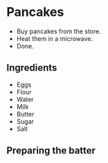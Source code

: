 # Pancakes
- Buy pancakes from the store.
- Heat them in a microwave.
- Done.

## Ingredients
- Eggs
- Flour
- Water
- Milk
- Butter
- Sugar
- Salt

## Preparing the batter

